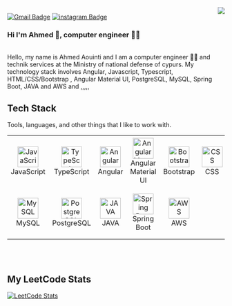 <img align="right" src="https://visitor-badge.laobi.icu/badge?page_id=ahmed-aouinti.ahmed-aouinti">

[![Gmail Badge](https://img.shields.io/badge/-Gmail-c14438?style=flat-square&logo=Gmail&logoColor=white&link=mailto:awintiahmed2017@gmail.com)](mailto:ahmed.berkote@gmail.com)
[![instagram Badge](https://img.shields.io/badge/-Instagram-E4405F?style=flat-square&labelColor=E4405F&logo=instagram&logoColor=white&link=https://www.instagram.com/net.erbil/)](https://www.instagram.com/net.erbil/)

### Hi I'm Ahmed 👋, computer engineer 🧑‍💻
<br/>
Hello, my name is Ahmed Aouinti and I am a computer engineer 🧑‍💻 and technik services at the Ministry of national defense of cypurs. My technology stack involves Angular, Javascript, Typescript, HTML/CSS/Bootstrap , Angular Material UI, PostgreSQL, MySQL, Spring Boot, JAVA and AWS and ,,,,,
<br/>

<h2 align="left" id="tech">Tech Stack</h2>

Tools, languages, and other things that I like to work with.
<table>
  <tr>
   <td align="center" width="120" height="120">
        <img src="https://raw.githubusercontent.com/MacroPower/MacroPower/master/img/javascript-original.svg" width="48" height="48" alt="JavaScript" />
      <br>JavaScript
    </td>
    <td align="center" width="120" height="120">
        <img src="https://raw.githubusercontent.com/MacroPower/MacroPower/master/img/typescript-original.svg" width="48" height="48" alt="TypeScript" />
      <br>TypeScript
    </td>
     <td align="center" width="120" height="120">
        <img src="https://angular.io/assets/images/logos/angular/angular.svg" width="48" height="48" alt="Angular" />
      <br>Angular
    </td>
    <td align="center" width="120" height="120"> 
        <img src="https://ih1.redbubble.net/image.830028208.7543/st,small,507x507-pad,600x600,f8f8f8.u2.jpg" width="48" height="48" alt="Angular Material UI" />
      <br>Angular Material UI
    </td>
    <td align="center" width="120" height="120">
      <img src="https://cdn.worldvectorlogo.com/logos/bootstrap-4.svg" width="48" height="48" alt="Bootstrap" />
      <br>Bootstrap
    </td>
     </td>
        <td align="center" width="120" height="120">
        <img src="https://upload.wikimedia.org/wikipedia/commons/thumb/6/62/CSS3_logo.svg/800px-CSS3_logo.svg.png" width="48" height="48" alt="CSS" />
      <br>CSS
    </td>
  </tr>
  <tr>
    <td align="center" width="120" height="120">
        <img src="https://upload.wikimedia.org/wikipedia/fr/thumb/6/62/MySQL.svg/1280px-MySQL.svg.png" width="48" height="48" alt="MySQL" />
      <br>MySQL
  </td>
    <td align="center" width="120" height="120">
        <img src="https://wiki.postgresql.org/images/3/30/PostgreSQL_logo.3colors.120x120.png" width="48" height="48" alt="PostgreSQL" />
      <br>PostgreSQL
  </td>
   <td align="center" width="120" height="120">
        <img src="https://seeklogo.com/images/J/java-logo-7F8B35BAB3-seeklogo.com.png" width="48" height="48" alt="JAVA" />
      <br>JAVA
    </td>
      <td align="center" width="120" height="120">
        <img src="https://upload.wikimedia.org/wikipedia/commons/thumb/7/79/Spring_Boot.svg/512px-Spring_Boot.svg.png" width="48" height="48" alt="Spring Boot" />
      <br>Spring Boot
    </td>
     <td align="center" width="120" height="120">
        <img src="https://static-00.iconduck.com/assets.00/aws-icon-2048x2048-274bm1xi.png" width="48" height="48" alt="AWS" />
      <br>AWS
    </td>
  </tr>
</table>
<br></br>

<h2 align="left">My LeetCode Stats</h2>

[![LeetCode Stats](https://leetcard.jacoblin.cool/ahmedaouinti?theme=dark&font=Cantarell&ext=heatmap)](https://leetcode.com/HBKWOLF)

 
